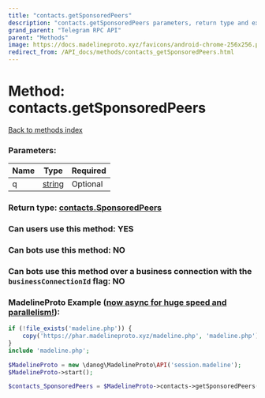 ```yaml
---
title: "contacts.getSponsoredPeers"
description: "contacts.getSponsoredPeers parameters, return type and example"
grand_parent: "Telegram RPC API"
parent: "Methods"
image: https://docs.madelineproto.xyz/favicons/android-chrome-256x256.png
redirect_from: /API_docs/methods/contacts_getSponsoredPeers.html
---
```

# Method: contacts.getSponsoredPeers
[Back to methods index](index.html)



### Parameters:

| Name     |    Type       | Required |
|----------|---------------|----------|
|q|[string](/API_docs/types/string.html) | Optional|


### Return type: [contacts.SponsoredPeers](/API_docs/types/contacts.SponsoredPeers.html)

### Can users use this method: **YES**


### Can bots use this method: **NO**


### Can bots use this method over a business connection with the `businessConnectionId` flag: **NO**


### MadelineProto Example ([now async for huge speed and parallelism!](https://docs.madelineproto.xyz/docs/ASYNC.html)):


```php
if (!file_exists('madeline.php')) {
    copy('https://phar.madelineproto.xyz/madeline.php', 'madeline.php');
}
include 'madeline.php';

$MadelineProto = new \danog\MadelineProto\API('session.madeline');
$MadelineProto->start();

$contacts_SponsoredPeers = $MadelineProto->contacts->getSponsoredPeers(q: 'string', );
```

